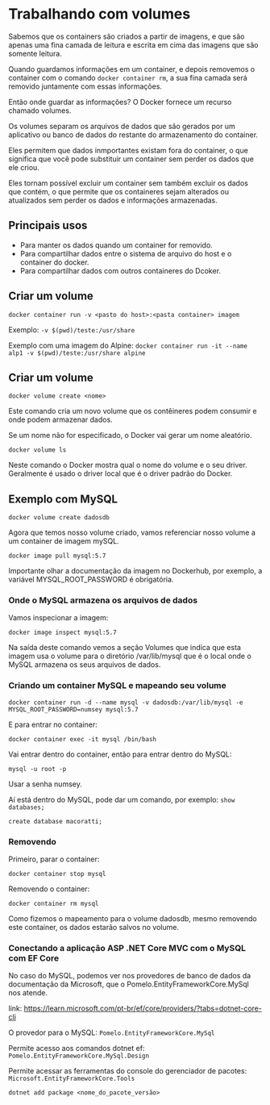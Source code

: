 # Trabalhando com volumes

Sabemos que os containers são criados a partir de imagens, e que são apenas uma fina camada de leitura e escrita em cima das imagens que são somente leitura.

Quando guardamos informações em um container, e depois removemos o container com o comando `docker container rm`, a sua fina camada será removido juntamente com essas informações.

Então onde guardar as informações? O Docker fornece um recurso chamado volumes.

Os volumes separam os arquivos de dados que são gerados por um aplicativo ou banco de dados do restante do armazenamento do container.

Eles permitem que dados inmportantes existam fora do container, o que significa que você pode substituir um container sem perder os dados que ele criou.

Eles tornam possível excluir um container sem também excluir os dados que contém, o que permite que os containeres sejam alterados ou atualizados sem perder os dados e informações armazenadas.

## Principais usos

- Para manter os dados quando um container for removido.
- Para compartilhar dados entre o sistema de arquivo do host e o container do docker.
- Para compartilhar dados com outros containeres do Dcoker.

## Criar um volume

```
docker container run -v <pasto do host>:<pasta container> imagem
```

Exemplo: `-v $(pwd)/teste:/usr/share`

Exemplo com uma imagem do Alpine: `docker container run -it --name alp1 -v $(pwd)/teste:/usr/share alpine`

## Criar um volume

`docker volume create <nome>`

Este comando cria um novo volume que os contêineres podem consumir e onde podem armazenar dados.

Se um nome não for especificado, o Docker vai gerar um nome aleatório.

`docker volume ls`

Neste comando o Docker mostra qual o nome do volume e o seu driver. Geralmente é usado o driver local que é o driver padrão do Docker.

## Exemplo com MySQL

`docker volume create dadosdb`

Agora que temos nosso volume criado, vamos referenciar nosso volume a um container de imagem mySQL.

```
docker image pull mysql:5.7
```

Importante olhar a documentação da imagem no Dockerhub, por exemplo, a variável MYSQL_ROOT_PASSWORD é obrigatória.

### Onde o MySQL armazena os arquivos de dados

Vamos inspecionar a imagem:

`docker image inspect mysql:5.7`

Na saída deste comando vemos a seção Volumes que indica que esta imagem usa o volume para o diretório /var/lib/mysql que é o local onde o MySQL armazena os seus arquivos de dados.

### Criando um container MySQL e mapeando seu volume

`docker container run -d --name mysql -v dadosdb:/var/lib/mysql -e MYSQL_ROOT_PASSWORD=numsey mysql:5.7`

E para entrar no container:

`docker container exec -it mysql /bin/bash`

Vai entrar dentro do container, então para entrar dentro do MySQL:

`mysql -u root -p`

Usar a senha numsey.

Aí está dentro do MySQL, pode dar um comando, por exemplo: `show databases;`

`create database macoratti;`

### Removendo

Primeiro, parar o container:

`docker container stop mysql`

Removendo o container:

`docker container rm mysql`

Como fizemos o mapeamento para o volume dadosdb, mesmo removendo este container, os dados estarão salvos no volume.


### Conectando a aplicação ASP .NET Core MVC com o MySQL com EF Core

No caso do MySQL, podemos ver nos provedores de banco de dados da documentação da Microsoft, que o Pomelo.EntityFrameworkCore.MySql nos atende.

link: https://learn.microsoft.com/pt-br/ef/core/providers/?tabs=dotnet-core-cli


O provedor para o MySQL: `Pomelo.EntityFrameworkCore.MySql`

Permite acesso aos comandos dotnet ef: `Pomelo.EntityFrameworkCore.MySql.Design`

Permite acessar as ferramentas do console do gerenciador de pacotes: `Microsoft.EntityFrameworkCore.Tools`

`dotnet add package <nome_do_pacote_versão>`



